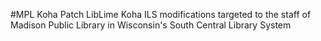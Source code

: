 #MPL Koha Patch
LibLime Koha ILS modifications targeted to the staff of Madison Public Library in Wisconsin's South Central Library System
